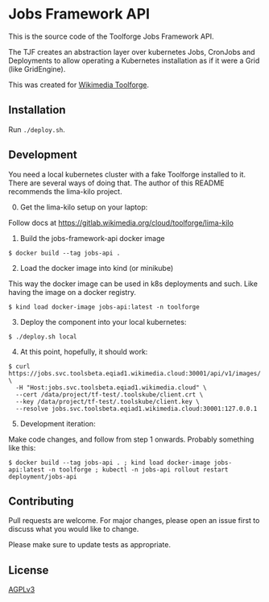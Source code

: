 # Jobs Framework API

This is the source code of the Toolforge Jobs Framework API.

The TJF creates an abstraction layer over kubernetes Jobs, CronJobs and Deployments to allow
operating a Kubernetes installation as if it were a Grid (like GridEngine).

This was created for [Wikimedia Toolforge](https://toolforge.org).

## Installation

Run `./deploy.sh`.

## Development

You need a local kubernetes cluster with a fake Toolforge installed to it. There are several ways
of doing that. The author of this README recommends the lima-kilo project.

 0) Get the lima-kilo setup on your laptop:

  Follow docs at https://gitlab.wikimedia.org/cloud/toolforge/lima-kilo

 1) Build the jobs-framework-api docker image

```
$ docker build --tag jobs-api .
```

 2) Load the docker image into kind (or minikube)

  This way the docker image can be used in k8s deployments and such. Like having the image on a
  docker registry.

```
$ kind load docker-image jobs-api:latest -n toolforge
```

 3) Deploy the component into your local kubernetes:

```
$ ./deploy.sh local
```

 4) At this point, hopefully, it should work:

```
$ curl https://jobs.svc.toolsbeta.eqiad1.wikimedia.cloud:30001/api/v1/images/ \
  -H "Host:jobs.svc.toolsbeta.eqiad1.wikimedia.cloud" \
  --cert /data/project/tf-test/.toolskube/client.crt \
  --key /data/project/tf-test/.toolskube/client.key \
  --resolve jobs.svc.toolsbeta.eqiad1.wikimedia.cloud:30001:127.0.0.1
```

 5) Development iteration:

 Make code changes, and follow from step 1 onwards. Probably something like this:

```
$ docker build --tag jobs-api . ; kind load docker-image jobs-api:latest -n toolforge ; kubectl -n jobs-api rollout restart deployment/jobs-api
```

## Contributing
Pull requests are welcome. For major changes, please open an issue first to discuss what you would like to change.

Please make sure to update tests as appropriate.

## License
[AGPLv3](https://choosealicense.com/licenses/agpl-3.0/)
